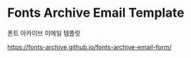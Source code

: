 # Fonts Archive Email Template

폰트 아카이브 이메일 템플릿

https://fonts-archive.github.io/fonts-archive-email-form/

